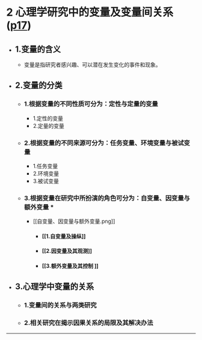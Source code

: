 # 2 心理学研究中的变量及变量间关系([p17](zotero://open-pdf/library/items/DYZBXYZ6?page=17&annotation=FJA5AGEB))

- ## 1.变量的含义
	- 变量是指研究者感兴趣、可以潜在发生变化的事件和现象。
- ## 2.变量的分类
	- ### 1.根据变量的不同性质可分为：定性与定量的变量
		- 1.定性的变量
		- 2.定量的变量
	- ### 2.根据变量的不同来源可分为：任务变量、环境变量与被试变量
		- 1.任务变量
		- 2.环境变量
		- 3.被试变量
	- ### 3.根据变量在研究中所扮演的角色可分为：自变量、因变量与额外变量 *
		- [[自变量、因变量与额外变量.png]]
			- #### [[1.自变量及操纵]]
			- #### [[2.因变量及其观测]]
			- #### [[3.额外变量及其控制 ]]
- ## 3.心理学中变量的关系
	- ### 1.变量间的关系与两类研究
	- ### 2.相关研究在揭示因果关系的局限及其解决办法

-------


